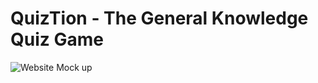 # QuizTion - The General Knowledge Quiz Game 

![Website Mock up](assets/readme/quiztion-responsive-img/png)

